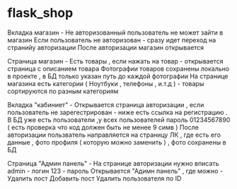 # flask_shop
Вкладка магазин -
Не авторизованный пользователь не может зайти в магазин
Если пользователь не авторизован - сразу идет переход на странийу авторизации
После авторизации магазин открывается

Страница магазин -
Есть товары , если нажать на товар - открывается страница с описанием товара
Фотографии товаров сохранены локально в проекте , в БД только указан путь до каждой фотографии
На странице магазина есть категории ( Ноутбуки , телефоны , и.т.д ) - товары сортируются по разным категориям

Вкладка "кабиниет" -
Открывается страница авторизации , если пользователь не зарегестрирован - ниже есть ссылка на регистрацию .
В БД уже есть пользователи ,у всех пользователей пароль 01234567890 ( есть проверка что код должен быть не менее 9 симв )
После авторизации пользватель направляется на страницу ЛК , где есть его данные , фото профиля ( которую можно заменить ) , фото сохранены в БД

Страница "Админ панель" -
На странице авторизации нужно вписать
admin - логин
123 - пароль
Открывается "Адимн панель" , где можно -
Удалить пост
Добавить пост
Удалить пользователя по ID

